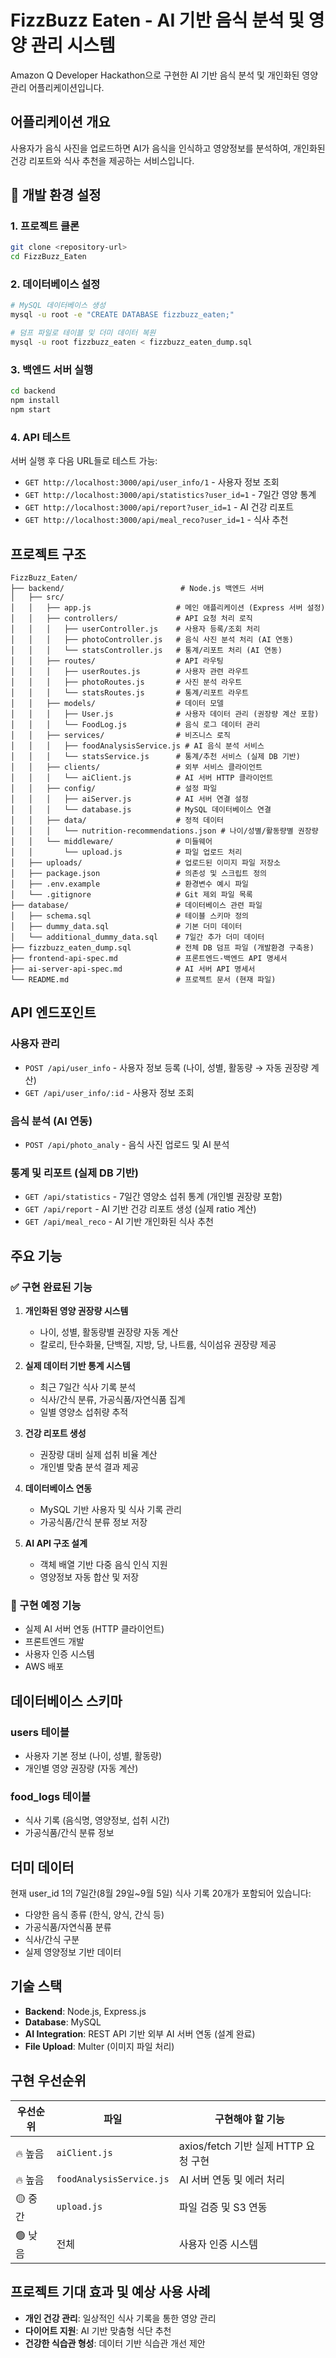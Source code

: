 # FizzBuzz Eaten - AI 기반 음식 분석 및 영양 관리 시스템

Amazon Q Developer Hackathon으로 구현한 AI 기반 음식 분석 및 개인화된 영양 관리 어플리케이션입니다.

## 어플리케이션 개요

사용자가 음식 사진을 업로드하면 AI가 음식을 인식하고 영양정보를 분석하여, 개인화된 건강 리포트와 식사 추천을 제공하는 서비스입니다.

## 🚀 개발 환경 설정

### 1. 프로젝트 클론
```bash
git clone <repository-url>
cd FizzBuzz_Eaten
```

### 2. 데이터베이스 설정
```bash
# MySQL 데이터베이스 생성
mysql -u root -e "CREATE DATABASE fizzbuzz_eaten;"

# 덤프 파일로 테이블 및 더미 데이터 복원
mysql -u root fizzbuzz_eaten < fizzbuzz_eaten_dump.sql
```

### 3. 백엔드 서버 실행
```bash
cd backend
npm install
npm start
```

### 4. API 테스트
서버 실행 후 다음 URL들로 테스트 가능:
- `GET http://localhost:3000/api/user_info/1` - 사용자 정보 조회
- `GET http://localhost:3000/api/statistics?user_id=1` - 7일간 영양 통계
- `GET http://localhost:3000/api/report?user_id=1` - AI 건강 리포트
- `GET http://localhost:3000/api/meal_reco?user_id=1` - 식사 추천

## 프로젝트 구조

```
FizzBuzz_Eaten/
├── backend/                          # Node.js 백엔드 서버
│   ├── src/
│   │   ├── app.js                   # 메인 애플리케이션 (Express 서버 설정)
│   │   ├── controllers/             # API 요청 처리 로직
│   │   │   ├── userController.js    # 사용자 등록/조회 처리
│   │   │   ├── photoController.js   # 음식 사진 분석 처리 (AI 연동)
│   │   │   └── statsController.js   # 통계/리포트 처리 (AI 연동)
│   │   ├── routes/                  # API 라우팅
│   │   │   ├── userRoutes.js        # 사용자 관련 라우트
│   │   │   ├── photoRoutes.js       # 사진 분석 라우트
│   │   │   └── statsRoutes.js       # 통계/리포트 라우트
│   │   ├── models/                  # 데이터 모델
│   │   │   ├── User.js              # 사용자 데이터 관리 (권장량 계산 포함)
│   │   │   └── FoodLog.js           # 음식 로그 데이터 관리
│   │   ├── services/                # 비즈니스 로직
│   │   │   ├── foodAnalysisService.js # AI 음식 분석 서비스
│   │   │   └── statsService.js      # 통계/추천 서비스 (실제 DB 기반)
│   │   ├── clients/                 # 외부 서비스 클라이언트
│   │   │   └── aiClient.js          # AI 서버 HTTP 클라이언트
│   │   ├── config/                  # 설정 파일
│   │   │   ├── aiServer.js          # AI 서버 연결 설정
│   │   │   └── database.js          # MySQL 데이터베이스 연결
│   │   ├── data/                    # 정적 데이터
│   │   │   └── nutrition-recommendations.json # 나이/성별/활동량별 권장량
│   │   └── middleware/              # 미들웨어
│   │       └── upload.js            # 파일 업로드 처리
│   ├── uploads/                     # 업로드된 이미지 파일 저장소
│   ├── package.json                 # 의존성 및 스크립트 정의
│   ├── .env.example                 # 환경변수 예시 파일
│   └── .gitignore                   # Git 제외 파일 목록
├── database/                        # 데이터베이스 관련 파일
│   ├── schema.sql                   # 테이블 스키마 정의
│   ├── dummy_data.sql               # 기본 더미 데이터
│   └── additional_dummy_data.sql    # 7일간 추가 더미 데이터
├── fizzbuzz_eaten_dump.sql          # 전체 DB 덤프 파일 (개발환경 구축용)
├── frontend-api-spec.md             # 프론트엔드-백엔드 API 명세서
├── ai-server-api-spec.md            # AI 서버 API 명세서
└── README.md                        # 프로젝트 문서 (현재 파일)
```

## API 엔드포인트

### 사용자 관리
- `POST /api/user_info` - 사용자 정보 등록 (나이, 성별, 활동량 → 자동 권장량 계산)
- `GET /api/user_info/:id` - 사용자 정보 조회

### 음식 분석 (AI 연동)
- `POST /api/photo_analy` - 음식 사진 업로드 및 AI 분석

### 통계 및 리포트 (실제 DB 기반)
- `GET /api/statistics` - 7일간 영양소 섭취 통계 (개인별 권장량 포함)
- `GET /api/report` - AI 기반 건강 리포트 생성 (실제 ratio 계산)
- `GET /api/meal_reco` - AI 기반 개인화된 식사 추천

## 주요 기능

### ✅ 구현 완료된 기능

1. **개인화된 영양 권장량 시스템**
   - 나이, 성별, 활동량별 권장량 자동 계산
   - 칼로리, 탄수화물, 단백질, 지방, 당, 나트륨, 식이섬유 권장량 제공

2. **실제 데이터 기반 통계 시스템**
   - 최근 7일간 식사 기록 분석
   - 식사/간식 분류, 가공식품/자연식품 집계
   - 일별 영양소 섭취량 추적

3. **건강 리포트 생성**
   - 권장량 대비 실제 섭취 비율 계산
   - 개인별 맞춤 분석 결과 제공

4. **데이터베이스 연동**
   - MySQL 기반 사용자 및 식사 기록 관리
   - 가공식품/간식 분류 정보 저장

5. **AI API 구조 설계**
   - 객체 배열 기반 다중 음식 인식 지원
   - 영양정보 자동 합산 및 저장

### 🚧 구현 예정 기능
- 실제 AI 서버 연동 (HTTP 클라이언트)
- 프론트엔드 개발
- 사용자 인증 시스템
- AWS 배포

## 데이터베이스 스키마

### users 테이블
- 사용자 기본 정보 (나이, 성별, 활동량)
- 개인별 영양 권장량 (자동 계산)

### food_logs 테이블
- 식사 기록 (음식명, 영양정보, 섭취 시간)
- 가공식품/간식 분류 정보

## 더미 데이터

현재 user_id 1의 7일간(8월 29일~9월 5일) 식사 기록 20개가 포함되어 있습니다:
- 다양한 음식 종류 (한식, 양식, 간식 등)
- 가공식품/자연식품 분류
- 식사/간식 구분
- 실제 영양정보 기반 데이터

## 기술 스택

- **Backend**: Node.js, Express.js
- **Database**: MySQL
- **AI Integration**: REST API 기반 외부 AI 서버 연동 (설계 완료)
- **File Upload**: Multer (이미지 파일 처리)

## 구현 우선순위

| 우선순위 | 파일 | 구현해야 할 기능 |
|---------|------|------------------|
| 🔥 높음 | `aiClient.js` | axios/fetch 기반 실제 HTTP 요청 구현 |
| 🔥 높음 | `foodAnalysisService.js` | AI 서버 연동 및 에러 처리 |
| 🟡 중간 | `upload.js` | 파일 검증 및 S3 연동 |
| 🟢 낮음 | 전체 | 사용자 인증 시스템 |

## 프로젝트 기대 효과 및 예상 사용 사례

- **개인 건강 관리**: 일상적인 식사 기록을 통한 영양 관리
- **다이어트 지원**: AI 기반 맞춤형 식단 추천
- **건강한 식습관 형성**: 데이터 기반 식습관 개선 제안
